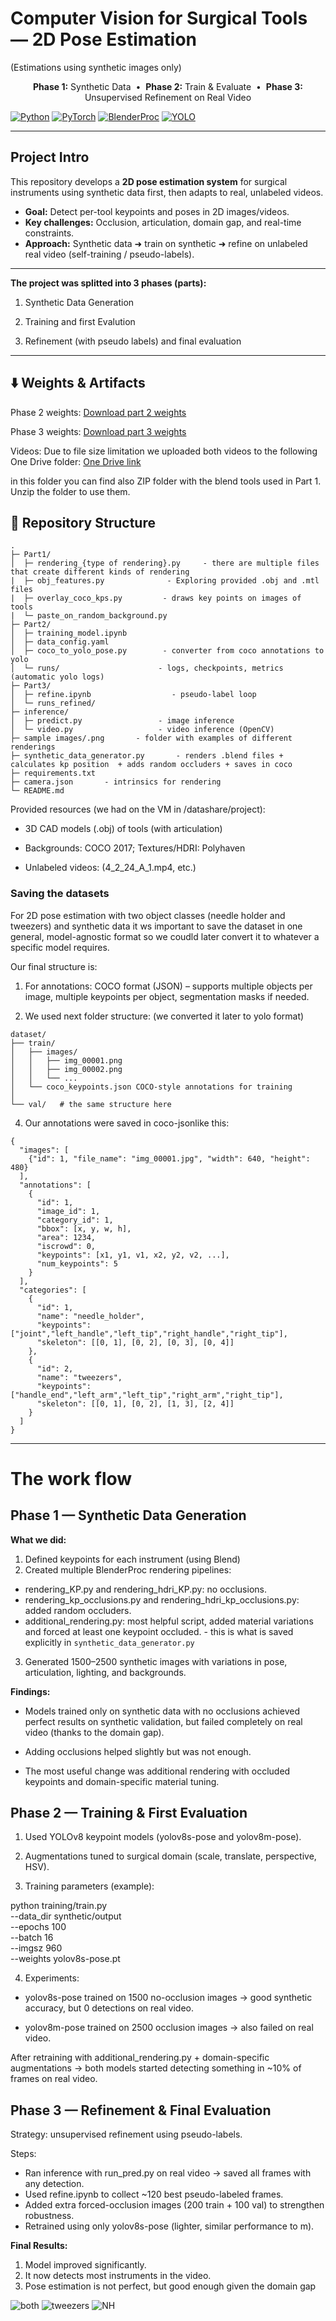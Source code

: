 # Computer Vision for Surgical Tools — 2D Pose Estimation 
(Estimations using synthetic images only)

<p align="center">
  <b>Phase 1:</b> Synthetic Data &nbsp;•&nbsp;
  <b>Phase 2:</b> Train & Evaluate &nbsp;•&nbsp;
  <b>Phase 3:</b> Unsupervised Refinement on Real Video
</p>

[![Python](https://img.shields.io/badge/Python-3.10+-blue.svg)]()
[![PyTorch](https://img.shields.io/badge/PyTorch-✔-orange.svg)]()
[![BlenderProc](https://img.shields.io/badge/BlenderProc-✔-brightgreen.svg)]()
[![YOLO](https://img.shields.io/badge/YOLOv8-pose-success.svg)]()

---

## Project Intro

This repository develops a **2D pose estimation system** for surgical instruments using synthetic data first, then adapts to real, unlabeled videos.

- **Goal:** Detect per-tool keypoints and poses in 2D images/videos.
- **Key challenges:** Occlusion, articulation, domain gap, and real-time constraints.
- **Approach:** Synthetic data ➜ train on synthetic ➜ refine on unlabeled real video (self-training / pseudo-labels).

---

**The project was splitted into 3 phases (parts):**
1. Synthetic Data Generation

2.  Training and first Evalution

3.  Refinement (with pseudo labels) and final evaluation

---
## ⬇️ Weights & Artifacts

Phase 2 weights: [Download part 2 weights](https://raw.githubusercontent.com/brarbrb/Synthetic-data/main/part2_best.pt)


Phase 3 weights: [Download part 3 weights](https://raw.githubusercontent.com/brarbrb/Synthetic-data/main/part3_best.pt)

Videos:
Due to file size limitation we uploaded both videos to the following One Drive folder:
[One Drive link](https://technionmail-my.sharepoint.com/:f:/g/personal/galavidar_campus_technion_ac_il/Eh-3eWUM5yhAuNl11KZu-Y4BLaKgtJOIW6KxJa1k71yN-w?e=yV6pUz)

in this folder you can find also ZIP folder with the blend tools used in Part 1. Unzip the folder to use them.

## 📁 Repository Structure 
```text
.
├─ Part1/                    
│  ├─ rendering_{type of rendering}.py     - there are multiple files that create different kinds of rendering
|  ├─ obj_features.py              - Exploring provided .obj and .mtl files
|  ├─ overlay_coco_kps.py         - draws key points on images of tools
|  └─ paste_on_random_background.py
├─ Part2/                      
│  ├─ training_model.ipynb 
│  ├─ data_config.yaml
│  ├─ coco_to_yolo_pose.py        - converter from coco annotations to yolo
│  └─ runs/                      - logs, checkpoints, metrics (automatic yolo logs) 
├─ Part3/                   
│  ├─ refine.ipynb                  - pseudo-label loop
│  └─ runs_refined/
├─ inference/
│  ├─ predict.py                 - image inference
│  └─ video.py                   - video inference (OpenCV)
├─ sample images/.png       - folder with examples of different renderings
├─ synthetic_data_generator.py       - renders .blend files + calculates kp position  + adds random occluders + saves in coco
├─ requirements.txt
├─ camera.json       - intrinsics for rendering
└─ README.md
```
Provided resources (we had on the VM in /datashare/project):

 - 3D CAD models (.obj) of tools (with articulation)

 - Backgrounds: COCO 2017; Textures/HDRI: Polyhaven

 - Unlabeled videos: (4_2_24_A_1.mp4, etc.)


### Saving the datasets
For 2D pose estimation with two object classes (needle holder and tweezers) and synthetic data it ws important to save the dataset in one general, model-agnostic format so we coudld later convert it to whatever a specific model requires.

Our final structure is: 
1. For annotations: COCO format (JSON) – supports multiple objects per image, multiple keypoints per object, segmentation masks if needed.

2. We used next folder structure: (we converted it later to yolo format) 
```
dataset/
├── train/
│   ├── images/
│   │   ├── img_00001.png
│   │   ├── img_00002.png
│   │   └── ...
│   └── coco_keypoints.json COCO-style annotations for training
│
└── val/   # the same structure here
```

4. Our annotations were saved in coco-jsonlike this: 
```
{
  "images": [
    {"id": 1, "file_name": "img_00001.jpg", "width": 640, "height": 480}
  ],
  "annotations": [
    {
      "id": 1,
      "image_id": 1,
      "category_id": 1,
      "bbox": [x, y, w, h],
      "area": 1234,
      "iscrowd": 0,
      "keypoints": [x1, y1, v1, x2, y2, v2, ...], 
      "num_keypoints": 5
    }
  ],
  "categories": [
    {
      "id": 1,
      "name": "needle_holder",
      "keypoints": ["joint","left_handle","left_tip","right_handle","right_tip"],
      "skeleton": [[0, 1], [0, 2], [0, 3], [0, 4]]   
    },
    {
      "id": 2,
      "name": "tweezers",
      "keypoints": ["handle_end","left_arm","left_tip","right_arm","right_tip"],
      "skeleton": [[0, 1], [0, 2], [1, 3], [2, 4]]
    }
  ]
}
```

---
# The work flow

## Phase 1 — Synthetic Data Generation

**What we did:**

 1. Defined keypoints for each instrument (using Blend)
 2. Created multiple BlenderProc rendering pipelines:
   - rendering_KP.py and rendering_hdri_KP.py: no occlusions.
   - rendering_kp_occlusions.py and rendering_hdri_kp_occlusions.py: added random occluders.
   - additional_rendering.py: most helpful script, added material variations and forced at least one keypoint occluded. - this is what is saved explicitly in `synthetic_data_generator.py` 

3. Generated 1500–2500 synthetic images with variations in pose, articulation, lighting, and backgrounds.

**Findings:**

- Models trained only on synthetic data with no occlusions achieved perfect results on synthetic validation, but failed completely on real video (thanks to the domain gap).

- Adding occlusions helped slightly but was not enough.

- The most useful change was additional rendering with occluded keypoints and domain-specific material tuning.

## Phase 2 — Training & First Evaluation

1. Used YOLOv8 keypoint models (yolov8s-pose and yolov8m-pose).

2. Augmentations tuned to surgical domain (scale, translate, perspective, HSV).

3. Training parameters (example):

python training/train.py \
  --data_dir synthetic/output \
  --epochs 100 \
  --batch 16 \
  --imgsz 960 \
  --weights yolov8s-pose.pt


4. Experiments:

 - yolov8s-pose trained on 1500 no-occlusion images → good synthetic accuracy, but 0 detections on real video.

 - yolov8m-pose trained on 2500 occlusion images → also failed on real video.

After retraining with additional_rendering.py + domain-specific augmentations →
both models started detecting something in ~10% of frames on real video. 

## Phase 3 — Refinement & Final Evaluation

Strategy: unsupervised refinement using pseudo-labels.

Steps:

- Ran inference with run_pred.py on real video → saved all frames with any detection.
- Used refine.ipynb to collect ~120 best pseudo-labeled frames.
- Added extra forced-occlusion images (200 train + 100 val) to strengthen robustness.
- Retrained using only yolov8s-pose (lighter, similar performance to m).

**Final Results:**
1. Model improved significantly.
2. It now detects most instruments in the video.
3. Pose estimation is not perfect, but good enough given the domain gap

![both](Part3/both_refined.png)
![tweezers](Part3/tweezers_refined.png)
![NH](Part3/nedle_holder_refined.png)


